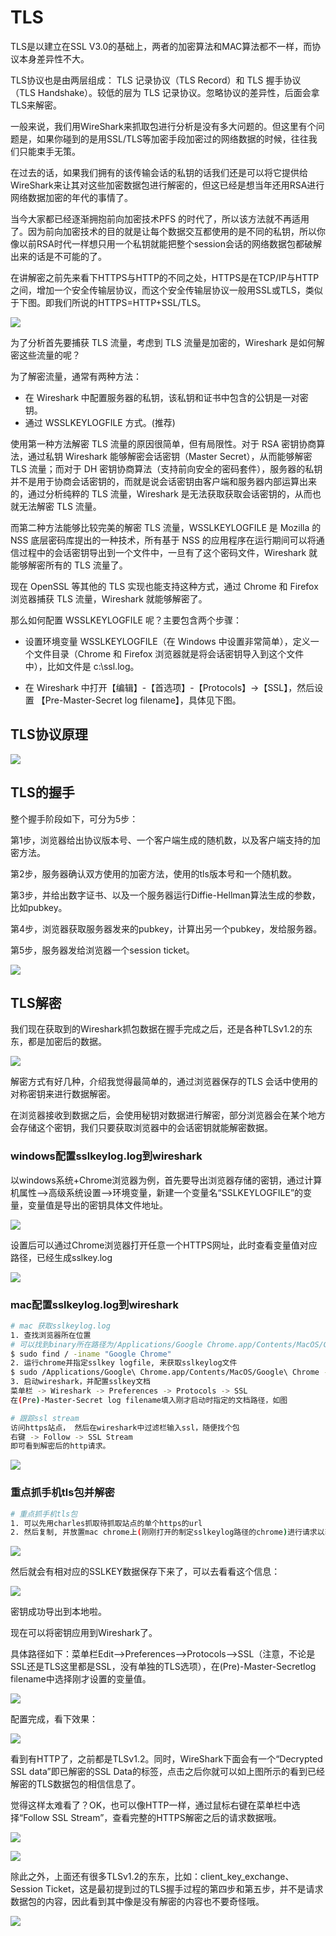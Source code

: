 # TLS
TLS是以建立在SSL V3.0的基础上，两者的加密算法和MAC算法都不一样，而协议本身差异性不大。

TLS协议也是由两层组成： TLS 记录协议（TLS Record）和 TLS 握手协议（TLS Handshake）。较低的层为 TLS 记录协议。忽略协议的差异性，后面会拿TLS来解密。

一般来说，我们用WireShark来抓取包进行分析是没有多大问题的。但这里有个问题是，如果你碰到的是用SSL/TLS等加密手段加密过的网络数据的时候，往往我们只能束手无策。

在过去的话，如果我们拥有的该传输会话的私钥的话我们还是可以将它提供给WireShark来让其对这些加密数据包进行解密的，但这已经是想当年还用RSA进行网络数据加密的年代的事情了。

当今大家都已经逐渐拥抱前向加密技术PFS 的时代了，所以该方法就不再适用了。因为前向加密技术的目的就是让每个数据交互都使用的是不同的私钥，所以你像以前RSA时代一样想只用一个私钥就能把整个session会话的网络数据包都破解出来的话是不可能的了。

在讲解密之前先来看下HTTPS与HTTP的不同之处，HTTPS是在TCP/IP与HTTP之间，增加一个安全传输层协议，而这个安全传输层协议一般用SSL或TLS，类似于下图。即我们所说的HTTPS=HTTP+SSL/TLS。

![](https://i.loli.net/2019/01/19/5c42939443507.jpg)

为了分析首先要捕获 TLS 流量，考虑到 TLS 流量是加密的，Wireshark 是如何解密这些流量的呢？

为了解密流量，通常有两种方法：

- 在 Wireshark 中配置服务器的私钥，该私钥和证书中包含的公钥是一对密钥。
- 通过 WSSLKEYLOGFILE 方式。(推荐)

使用第一种方法解密 TLS 流量的原因很简单，但有局限性。对于 RSA 密钥协商算法，通过私钥 Wireshark 能够解密会话密钥（Master Secret），从而能够解密 TLS 流量；而对于 DH 密钥协商算法（支持前向安全的密码套件），服务器的私钥并不是用于协商会话密钥的，而就是说会话密钥由客户端和服务器内部运算出来的，通过分析纯粹的 TLS 流量，Wireshark 是无法获取获取会话密钥的，从而也就无法解密 TLS 流量。

而第二种方法能够比较完美的解密 TLS 流量，WSSLKEYLOGFILE 是 Mozilla 的 NSS 底层密码库提出的一种技术，所有基于 NSS 的应用程序在运行期间可以将通信过程中的会话密钥导出到一个文件中，一旦有了这个密码文件，Wireshark 就能够解密所有的 TLS 流量了。

现在 OpenSSL 等其他的 TLS 实现也能支持这种方式，通过 Chrome 和 Firefox 浏览器捕获 TLS 流量，Wireshark 就能够解密了。

那么如何配置 WSSLKEYLOGFILE 呢？主要包含两个步骤：

- 设置环境变量 WSSLKEYLOGFILE（在 Windows 中设置非常简单），定义一个文件目录（Chrome 和 Firefox 浏览器就是将会话密钥导入到这个文件中），比如文件是 c:\ssl.log。

- 在 Wireshark 中打开【编辑】-【首选项】-【Protocols】->【SSL】，然后设置 【Pre-Master-Secret log filename】，具体见下图。

## TLS协议原理
![](https://i.loli.net/2019/01/19/5c42a15668ce1.png)

## TLS的握手
整个握手阶段如下，可分为5步：

第1步，浏览器给出协议版本号、一个客户端生成的随机数，以及客户端支持的加密方法。

第2步，服务器确认双方使用的加密方法，使用的tls版本号和一个随机数。

第3步，并给出数字证书、以及一个服务器运行Diffie-Hellman算法生成的参数，比如pubkey。

第4步，浏览器获取服务器发来的pubkey，计算出另一个pubkey，发给服务器。

第5步，服务器发给浏览器一个session ticket。

![](https://i.loli.net/2019/01/19/5c4294c4a2798.jpg)

## TLS解密
我们现在获取到的Wireshark抓包数据在握手完成之后，还是各种TLSv1.2的东东，都是加密后的数据。

![](https://i.loli.net/2019/01/19/5c42951c4a9a7.jpg)

解密方式有好几种，介绍我觉得最简单的，通过浏览器保存的TLS 会话中使用的对称密钥来进行数据解密。

在浏览器接收到数据之后，会使用秘钥对数据进行解密，部分浏览器会在某个地方会存储这个密钥，我们只要获取浏览器中的会话密钥就能解密数据。

### windows配置sslkeylog.log到wireshark

以windows系统+Chrome浏览器为例，首先要导出浏览器存储的密钥，通过计算机属性—>高级系统设置—>环境变量，新建一个变量名“SSLKEYLOGFILE”的变量，变量值是导出的密钥具体文件地址。

![](https://i.loli.net/2019/01/19/5c4295b3d6ad8.jpg)

设置后可以通过Chrome浏览器打开任意一个HTTPS网址，此时查看变量值对应路径，已经生成sslkey.log

![](https://i.loli.net/2019/01/19/5c4295d425b4b.jpg)

### mac配置sslkeylog.log到wireshark
```bash
# mac 获取sslkeylog.log
1. 查找浏览器所在位置
# 可以找到binary所在路径为/Applications/Google Chrome.app/Contents/MacOS/Google Chrome
$ sudo find / -iname "Google Chrome"
2. 运行chrome并指定sslkey logfile, 来获取sslkeylog文件
$ sudo /Applications/Google\ Chrome.app/Contents/MacOS/Google\ Chrome --ssl-key-log-file=/Users/afa/sslkeylog.log
3. 启动wireshark，并配置sslkey文档
菜单栏 -> Wireshark -> Preferences -> Protocols -> SSL
在(Pre)-Master-Secret log filename填入刚才启动时指定的文档路径，如图

# 跟踪ssl stream
访问https站点， 然后在wireshark中过滤栏输入ssl，随便找个包
右键 -> Follow -> SSL Stream
即可看到解密后的http请求。
```
![](https://i.loli.net/2019/01/19/5c429bed621fe.png)

### 重点抓手机tls包并解密
```bash
# 重点抓手机tls包
1. 可以先用charles抓取待抓取站点的单个https的url
2. 然后复制, 并放置mac chrome上(刚刚打开的制定sslkeylog路径的chrome)进行请求以获取对应的sslkeylog.log文件
```
![](https://i.loli.net/2019/01/19/5c42a0c2b5dd8.png)

然后就会有相对应的SSLKEY数据保存下来了，可以去看看这个信息：

![](https://i.loli.net/2019/01/19/5c42a0d79d34c.png)

密钥成功导出到本地啦。

现在可以将密钥应用到Wireshark了。

具体路径如下：菜单栏Edit—>Preferences—>Protocols—>SSL（注意，不论是SSL还是TLS这里都是SSL，没有单独的TLS选项），在(Pre)-Master-Secretlog filename中选择刚才设置的变量值。

![](https://i.loli.net/2019/01/19/5c429618238e9.jpg)

配置完成，看下效果：

![](https://i.loli.net/2019/01/19/5c42963fdda15.jpg)

看到有HTTP了，之前都是TLSv1.2。同时，WireShark下面会有一个“Decrypted SSL data”即已解密的SSL Data的标签，点击之后你就可以如上图所示的看到已经解密的TLS数据包的相信信息了。

觉得这样太难看了？OK，也可以像HTTP一样，通过鼠标右键在菜单栏中选择“Follow SSL Stream”，查看完整的HTTPS解密之后的请求数据哦。

![](https://i.loli.net/2019/01/19/5c42969cc62fa.jpg)

![](https://i.loli.net/2019/01/19/5c4296a711aba.jpg)

除此之外，上面还有很多TLSv1.2的东东，比如：client_key_exchange、Session Ticket，这是最初提到过的TLS握手过程的第四步和第五步，并不是请求数据包的内容，因此看到其中像是没有解密的内容也不要奇怪哦。

![](https://i.loli.net/2019/01/19/5c4296c8af3cd.jpg)



